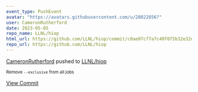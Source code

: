```yaml
---
event_type: PushEvent
avatar: "https://avatars.githubusercontent.com/u/28022856?"
user: CameronRutherford
date: 2023-05-05
repo_name: LLNL/hiop
html_url: https://github.com/LLNL/hiop/commit/c0ae07cf7a7c40f075b32e32d4c4f16aee95eeda
repo_url: https://github.com/LLNL/hiop
---
```


<a href='https://github.com/CameronRutherford' target='_blank'>CameronRutherford</a> pushed to <a href='https://github.com/LLNL/hiop' target='_blank'>LLNL/hiop</a>

<small>Remove `--exclusive` from all jobs</small>

<a href='https://github.com/LLNL/hiop/commit/c0ae07cf7a7c40f075b32e32d4c4f16aee95eeda' target='_blank'>View Commit</a>